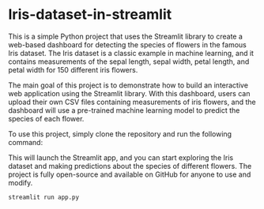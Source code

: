 # Iris-dataset-in-streamlit

This is a simple Python project that uses the Streamlit library to create a web-based dashboard for detecting the species of flowers in the famous Iris dataset. The Iris dataset is a classic example in machine learning, and it contains measurements of the sepal length, sepal width, petal length, and petal width for 150 different iris flowers.

The main goal of this project is to demonstrate how to build an interactive web application using the Streamlit library. With this dashboard, users can upload their own CSV files containing measurements of iris flowers, and the dashboard will use a pre-trained machine learning model to predict the species of each flower.

To use this project, simply clone the repository and run the following command:

This will launch the Streamlit app, and you can start exploring the Iris dataset and making predictions about the species of different flowers. The project is fully open-source and available on GitHub for anyone to use and modify.

```bash
streamlit run app.py



